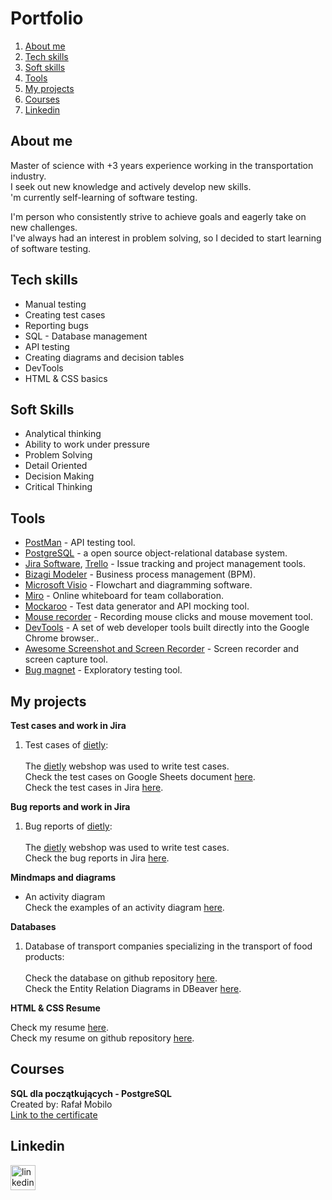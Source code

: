<h1>Portfolio</h1>

  1. [About me](#about-me)
  2. [Tech skills](#tech-skills)
  3. [Soft skills](#soft-skills)
  4. [Tools](#tools)
  5. [My projects](#my-projects)
  6. [Courses](#courses)
  7. [Linkedin](#linkedin)

<h2>About me</h2>

Master of science with +3 years experience working in the transportation industry.<br>I seek out new knowledge and actively develop new skills. <br>'m currently self-learning of software testing. 

I'm person who consistently strive to achieve goals and eagerly take on new challenges.<br>I've always had an interest in problem solving, so I decided to start learning of software testing. 

<h2>Tech skills</h2>
<ul>
<li>Manual testing</li>
<li>Creating test cases</li>
<li>Reporting bugs</li>
<li>SQL - Database management</li>
<li>API testing</li>
<li>Creating diagrams and decision tables</li>
<li>DevTools</li>
  <li>HTML & CSS basics</li>
</ul>

<h2>Soft Skills</h2>

<ul>
  <li>Analytical thinking</li>
  <li>Ability to work under pressure</li>
  <li>Problem Solving</li>
  <li>Detail Oriented</li>
  <li>Decision Making</li>
  <li>Critical Thinking</li>
</ul>

<h2>Tools</h2>

<ul>
<li> <a href="https://www.postman.com/">PostMan</a> - API testing tool.</li>
<li> <a href="https://www.postgresql.org/">PostgreSQL</a> - a open source object-relational database system.</li> 
<li> <a href="https://www.atlassian.com/pl/jira">Jira Software</a>, <a href="https://trello.com/">Trello</a> - Issue tracking and project management tools.</li> 
  <li> <a href="https://www.bizagi.com/en/platform/modeler">Bizagi Modeler</a> - Business process management (BPM).</li>
  <li> <a href="https://www.microsoft.com/pl-pl/microsoft-365/visio/flowchart-software">Microsoft Visio</a> - Flowchart and diagramming software.</li>
  <li> <a href="https://miro.com/">Miro</a> - Online whiteboard for team collaboration.</li>
<li> <a href="https://mockaroo.com/">Mockaroo</a> - Test data generator and API mocking tool.</li>
  <li> <a href="https://www.mouserecorder.com/">Mouse recorder</a> - Recording mouse clicks and mouse movement tool.</li>
  <li> <a href="https://developer.chrome.com/docs/devtools/">DevTools</a> - A set of web developer tools built directly into the Google Chrome browser..</li>
<li><a href="https://chrome.google.com/webstore/detail/awesome-screenshot-and-sc/nlipoenfbbikpbjkfpfillcgkoblgpmj">Awesome Screenshot and Screen Recorder</a> - Screen recorder and screen capture tool.</li>
<li><a href="https://chrome.google.com/webstore/detail/bug-magnet/efhedldbjahpgjcneebmbolkalbhckfi?hl=pl">Bug magnet</a> - Exploratory testing tool.</li>
</ul>

<h2>My projects</h2>

<b>Test cases and work in Jira</b>

  1. Test cases of [dietly](https://dietly.pl/):<br><br>
The [dietly](https://dietly.pl/) webshop was used to write test cases.<br>
Check the test cases on Google Sheets document [here](https://docs.google.com/spreadsheets/d/1Zlivk_jbTk4BQbYtEU37qjzy5HCWL6jl/edit?usp=sharing&ouid=113012034084680806752&rtpof=true&sd=true).<br>
Check the test cases in Jira [here](https://drive.google.com/drive/folders/1fdoT9pVajjMiJvvk4mO_qtsc7E9EYBlS?usp=sharing). 

<b>Bug reports and work in Jira</b>

  1. Bug reports of [dietly](https://dietly.pl/):<br><br>
The [dietly](https://dietly.pl/) webshop was used to write test cases.<br>
Check the bug reports in Jira [here](https://drive.google.com/drive/folders/1cfwQnYtk6SQVduAl2RkNNoaeBL33Nxem?usp=sharing).<br>

<b>Mindmaps and diagrams</b>

* An activity diagram<br>
Check the examples of an activity diagram [here](https://drive.google.com/drive/folders/10bnIcoM0T_vr4_6LS6OlV8yGGTsVO6rJ?usp=sharing).

<b>Databases</b>

  1. Database of transport companies specializing in the transport of food products:<br><br>
Check the database on github repository [here](https://github.com/JoannaZielinska-96/Food-Transportation).<br>
Check the Entity Relation Diagrams in DBeaver [here](https://drive.google.com/file/d/1I39v9cLCaGEq6C-PyxYDP1cYVPXNIf9b/view?usp=sharing).<br>

<b>HTML & CSS Resume</b>

  Check my resume [here](https://j-zielinska-resume.netlify.app).<br>
  Check my resume on github repository [here](https://github.com/JoannaZielinska-96/CSS-HTML-RESUME.git).<br>

<h2>Courses</h2> 

<b>SQL dla początkujących - PostgreSQL</b><br>Created by: Rafał Mobilo<br>[Link to the certificate](https://www.udemy.com/certificate/UC-8cd63188-b62e-4726-8aa6-2d6f1d81ffec/)

<h2>Linkedin</h2>

[<img src='https://cdn.jsdelivr.net/npm/simple-icons@3.0.1/icons/linkedin.svg' alt='linkedin' height='40'>](https://www.linkedin.com/in/joannazielinska1996/)  
